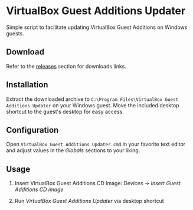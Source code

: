 # VirtualBox Guest Additions Updater
Simple script to facilitate updating VirtualBox Guest Additions on Windows guests.

## Download
Refer to the [releases](https://github.com/fonic/virtualbox-guest-additions-updater/releases) section for downloads links.

## Installation
Extract the downloaded archive to `C:\Program Files\VirtualBox Guest Additions Updater` on your Windows guest. Move the included desktop shortcut to the guest's desktop for easy access.

## Configuration
Open `VirtualBox Guest Additions Updater.cmd` in your favorite text editor and adjust values in the _Globals_ sections to your liking.

## Usage
1. Insert VirtualBox Guest Additions CD image: _Devices -> Insert Guest Additions CD image_

2. Run _VirtualBox Guest Additions Updater_ via desktop shortcut
